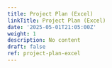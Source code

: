 ```yaml
---
title: Project Plan (Excel)
linkTitle: Project Plan (Excel)
date: '2025-05-01T21:05:00Z'
weight: 1
description: No content
draft: false
ref: project-plan-excel
---
```



